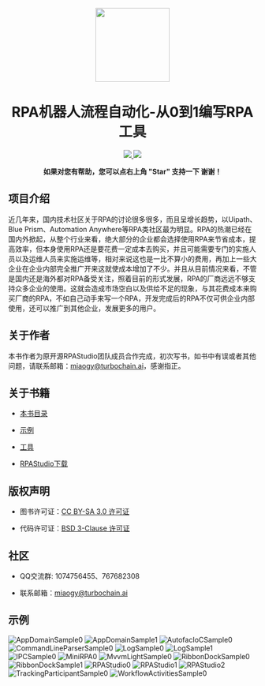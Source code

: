 <p align="center">
<img src="tools/img/RPAStudio.ico"width="150" />
</p>
<h1 align="center"> RPA机器人流程自动化-从0到1编写RPA工具</h1> 
<p align="center">
    <a href="http://rpa.openserver.cn">
        <img src="https://img.shields.io/badge/license-BSD-green.svg?style=flat" />
    </a>    
     <a href="https://rpa.openserver.cn/download/RPAStudioSetup-v3.0.0.4(202201141010).exe">
        <img src="https://img.shields.io/badge/download-80m-red.svg" />
    </a>
    </p>
<p align="center">    
    <b>如果对您有帮助，您可以点右上角 "Star" 支持一下 谢谢！</b>
</p>

## 项目介绍

   近几年来，国内技术社区关于RPA的讨论很多很多，而且呈增长趋势，以Uipath、Blue Prism、Automation Anywhere等RPA类社区最为明显。RPA的热潮已经在国内外掀起，从整个行业来看，绝大部分的企业都会选择使用RPA来节省成本，提高效率，但本身使用RPA还是要花费一定成本去购买，并且可能需要专门的实施人员以及运维人员来实施运维等，相对来说这也是一比不算小的费用，再加上一些大企业在企业内部完全推广开来这就使成本增加了不少。并且从目前情况来看，不管是国内还是海外都对RPA备受关注，照着目前的形式发展，RPA的厂商远远不够支持众多企业的使用。这就会造成市场空白以及供给不足的现象，与其花费成本来购买厂商的RPA，不如自己动手来写一个RPA，开发完成后的RPA不仅可供企业内部使用，还可以推广到其他企业，发展更多的用户。

## 关于作者
    
   本书作者为原开源RPAStudio团队成员合作完成，初次写书，如书中有误或者其他问题，请联系邮箱：miaogy@turbochain.ai，感谢指正。
  
## 关于书籍
 
  * [本书目录](books/zh/preface.md)

  * [示例](samples)

  * [工具](tools)
  
  * [RPAStudio下载](https://rpa.openserver.cn/download/RPAStudioSetup-v3.0.0.4(202201141010).exe)

## 版权声明

  * 图书许可证：[CC BY-SA 3.0 许可证](https://gitee.com/link?target=http%3A%2F%2Fcreativecommons.org%2Flicenses%2Fby-sa%2F3.0%2F)

  * 代码许可证：[BSD 3-Clause 许可证](https://github.com/RPA-ai/rpastudio-book/blob/main/LICENSE)

## 社区

  * QQ交流群: 1074756455、767682308

  * 联系邮箱：miaogy@turbochain.ai
## 示例
![AppDomainSample0](tools/img/AppDomainSample0.png)
![AppDomainSample1](tools/img/AppDomainSample1.png)
![AutofacIoCSample0](tools/img/AutofacIoCSample0.png)
![CommandLineParserSample0](tools/img/CommandLineParserSample0.png)
![LogSample0](tools/img/LogSample0.png)
![LogSample1](tools/img/LogSample1.png)
![IPCSample0](tools/img/IPCSample0.png)
![MiniRPA0](tools/img/MiniRPA0.png)
![MvvmLightSample0](tools/img/MvvmLightSample0.png)
![RibbonDockSample0](tools/img/RibbonDockSample0.png)
![RibbonDockSample1](tools/img/RibbonDockSample1.png)
![RPAStudio0](tools/img/RPAStudio0.png)
![RPAStudio1](tools/img/RPAStudio1.png)
![RPAStudio2](tools/img/RPAStudio2.png)
![TrackingParticipantSample0](tools/img/TrackingParticipantSample0.png)
![WorkflowActivitiesSample0](tools/img/WorkflowActivitiesSample0.png)